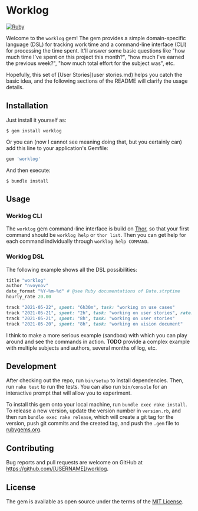 # Worklog

[![Ruby](https://github.com/nvoynov/worklog/actions/workflows/main.yml/badge.svg)](https://github.com/nvoynov/worklog/actions/workflows/main.yml)

Welcome to the `worklog` gem! The gem provides a simple domain-specific language (DSL) for tracking work time and a command-line interface (CLI) for processing the time spent. It'll answer some basic questions like "how much time I've spent on this project this month?", "how much I've earned the previous week?", "how much total effort for the subject was", etc.

Hopefully, this set of [User Stories](user stories.md) helps you catch the basic idea, and the following sections of the README will clarify the usage details.

## Installation

Just install it yourself as:

    $ gem install worklog

Or you can (now I cannot see meaning doing that, but you certainly can) add this line to your application's Gemfile:

```ruby
gem 'worklog'
```

And then execute:

    $ bundle install

## Usage

### Worklog CLI

The `worklog` gem command-line interface is build on [Thor](https://github.com/rails/thor), so that your first command should be `worklog help` or `thor list`. Then you can get help for each command individually through `worklog help COMMAND`.

### Worklog DSL

The following example shows all the DSL possibilities:

```ruby
title "worklog"
author "nvoynov"
date_format "%Y-%m-%d" # @see Ruby documentations of Date.strptime
hourly_rate 20.00

track "2021-05-22", spent: "6h30m", task: "working on use cases"
track "2021-05-21", spent: "2h", task: "working on user stories", rate: 30 # this is an special hourly rate for overtime
track "2021-05-21", spent: "8h", task: "working on user stories"
track "2021-05-20", spent: "8h", task: "working on vision document"
```

I think to make a more serious example (sandbox) with which you can play around and see the commands in action. __TODO__ provide a complex example with multiple subjects and authors, several months of log, etc.

## Development

After checking out the repo, run `bin/setup` to install dependencies. Then, run `rake test` to run the tests. You can also run `bin/console` for an interactive prompt that will allow you to experiment.

To install this gem onto your local machine, run `bundle exec rake install`. To release a new version, update the version number in `version.rb`, and then run `bundle exec rake release`, which will create a git tag for the version, push git commits and the created tag, and push the `.gem` file to [rubygems.org](https://rubygems.org).

## Contributing

Bug reports and pull requests are welcome on GitHub at https://github.com/[USERNAME]/worklog.

## License

The gem is available as open source under the terms of the [MIT License](https://opensource.org/licenses/MIT).
